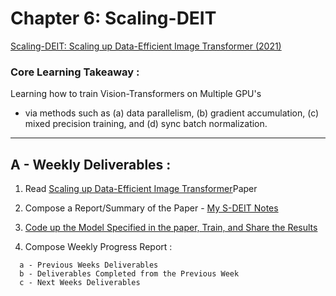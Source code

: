 # Chapter 6: Scaling-DEIT

[Scaling-DEIT: Scaling up Data-Efficient Image Transformer (2021)](TODO.md)

### Core Learning Takeaway :
Learning how to train Vision-Transformers on Multiple GPU's
- via methods such as (a) data parallelism, (b) gradient accumulation, (c) mixed precision training, and (d) sync batch normalization.

____

## A  - Weekly Deliverables :

1. Read [Scaling up Data-Efficient Image Transformer](TODO.md)Paper
2. Compose a Report/Summary of the Paper - [My S-DEIT Notes](TODO.md)
3. [Code up the Model Specified in the paper, Train, and Share the Results](TODO.md)

4. Compose Weekly Progress Report : 
```
  a - Previous Weeks Deliverables
  b - Deliverables Completed from the Previous Week
  c - Next Weeks Deliverables
```
